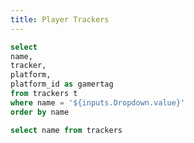 ```yaml
---
title: Player Trackers
---
```


<LastRefreshed prefix="Data last updated"/>

```sql trackers
select
name,
tracker,
platform,
platform_id as gamertag
from trackers t
where name = '${inputs.Dropdown.value}'
order by name
```

```sql dropdown
select name from trackers
```

<Dropdown data={dropdown} name=Dropdown value=name />

<DataTable data={trackers} rows=20 rowShading=true headerColor=#2a4b82 headerFontColor=white>
    <Column id=name />
    <Column id=tracker contentType=link linkLabel=platform openInNewTab=true />
    <Column id=gamertag />
</DataTable>
